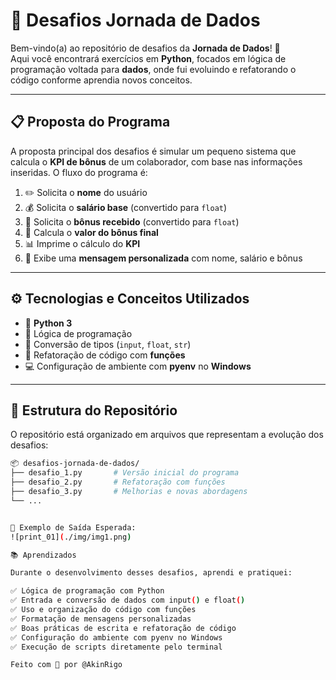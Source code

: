 # 🧠 Desafios Jornada de Dados

Bem-vindo(a) ao repositório de desafios da **Jornada de Dados**! 🚀  
Aqui você encontrará exercícios em **Python**, focados em lógica de programação voltada para **dados**, onde fui evoluindo e refatorando o código conforme aprendia novos conceitos.

---

## 📋 Proposta do Programa

A proposta principal dos desafios é simular um pequeno sistema que calcula o **KPI de bônus** de um colaborador, com base nas informações inseridas. O fluxo do programa é:

1. ✏️ Solicita o **nome** do usuário  
2. 💰 Solicita o **salário base** (convertido para `float`)  
3. 🎁 Solicita o **bônus recebido** (convertido para `float`)  
4. 🧮 Calcula o **valor do bônus final**  
5. 📊 Imprime o cálculo do **KPI**  
6. 💬 Exibe uma **mensagem personalizada** com nome, salário e bônus  

---

## ⚙️ Tecnologias e Conceitos Utilizados

- 🐍 **Python 3**
- 🧱 Lógica de programação
- 🔄 Conversão de tipos (`input`, `float`, `str`)
- 🧼 Refatoração de código com **funções**
- 💻 Configuração de ambiente com **pyenv** no **Windows**

---

## 📁 Estrutura do Repositório

O repositório está organizado em arquivos que representam a evolução dos desafios:

```bash
📦 desafios-jornada-de-dados/
├── desafio_1.py       # Versão inicial do programa
├── desafio_2.py       # Refatoração com funções
├── desafio_3.py       # Melhorias e novas abordagens
└── ...


📌 Exemplo de Saída Esperada:
![print_01](./img/img1.png)

📚 Aprendizados

Durante o desenvolvimento desses desafios, aprendi e pratiquei:

✅ Lógica de programação com Python
✅ Entrada e conversão de dados com input() e float()
✅ Uso e organização do código com funções
✅ Formatação de mensagens personalizadas
✅ Boas práticas de escrita e refatoração de código
✅ Configuração do ambiente com pyenv no Windows
✅ Execução de scripts diretamente pelo terminal

Feito com 💙 por @AkinRigo